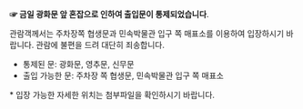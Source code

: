 **☞ 금일 광화문 앞 혼잡으로 인하여 출입문이 통제되었습니다**.

관람객께서는 주차장쪽 협생문과 민속박물관 입구 쪽 매표소를 이용하여 입장하시기 바랍니다. 관람에 불편을 드려 대단히 죄송합니다.

- 통제된 문: 광화문, 영추문, 신무문
- 출입 가능한 문: 주차장 쪽 협생문, 민속박물관 입구 쪽 매표소

\* 입장 가능한 자세한 위치는 첨부파일을 확인하시기 바랍니다.